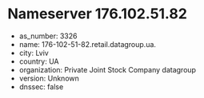 # Nameserver 176.102.51.82

* as_number: 3326
* name: 176-102-51-82.retail.datagroup.ua.
* city: Lviv
* country: UA
* organization: Private Joint Stock Company datagroup
* version: Unknown
* dnssec: false
